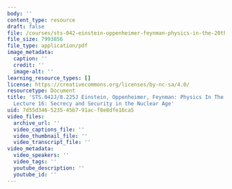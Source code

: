 ```yaml
---
body: ''
content_type: resource
draft: false
file: /courses/sts-042-einstein-oppenheimer-feynman-physics-in-the-20th-century-fall-2020/mitsts_042j_f20_lec16.pdf
file_size: 7993856
file_type: application/pdf
image_metadata:
  caption: ''
  credit: ''
  image-alt: ''
learning_resource_types: []
license: https://creativecommons.org/licenses/by-nc-sa/4.0/
resourcetype: Document
title: 'STS.042J/8.225J Einstein, Oppenheimer, Feynman: Physics In The 20th Century,
  Lecture 16: Secrecy and Security in the Nuclear Age'
uid: 7d55d346-5235-45b7-91ac-f8e8dfe16ca5
video_files:
  archive_url: ''
  video_captions_file: ''
  video_thumbnail_file: ''
  video_transcript_file: ''
video_metadata:
  video_speakers: ''
  video_tags: ''
  youtube_description: ''
  youtube_id: ''
---
```

